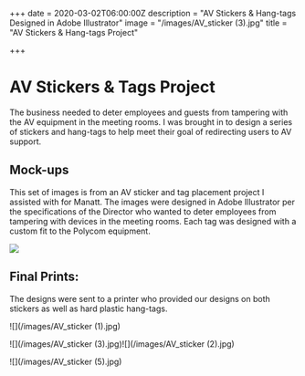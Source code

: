 +++
date = 2020-03-02T06:00:00Z
description = "AV Stickers & Hang-tags Designed in Adobe Illustrator"
image = "/images/AV_sticker (3).jpg"
title = "AV Stickers & Hang-tags Project"

+++
# AV Stickers & Tags Project

The business needed to deter employees and guests from tampering with the AV equipment in the meeting rooms. I was brought in to design a series of stickers and hang-tags to help meet their goal of redirecting users to AV support.

## Mock-ups

This set of images is from an AV sticker and tag placement project I assisted with for Manatt. The images were designed in Adobe Illustrator per the specifications of the Director who wanted to deter employees from tampering with devices in the meeting rooms. Each tag was designed with a custom fit to the Polycom equipment.

![](/images/Cable-Hang-Tags.jpg)

## Final Prints:

The designs were sent to a printer who provided our designs on both stickers as well as hard plastic hang-tags.

![](/images/AV_sticker (1).jpg)

![](/images/AV_sticker (3).jpg)![](/images/AV_sticker (2).jpg)

![](/images/AV_sticker (5).jpg)